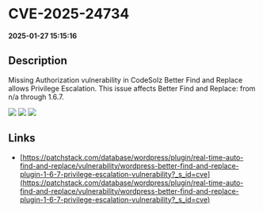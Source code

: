 # CVE-2025-24734

**2025-01-27 15:15:16**

## Description
Missing Authorization vulnerability in CodeSolz Better Find and Replace allows Privilege Escalation. This issue affects Better Find and Replace: from n/a through 1.6.7.

![](https://img.shields.io/static/v1?label=Score&message=8.8&color=red)
![](https://img.shields.io/static/v1?label=Severity&message=HIGH&color=red)
![](https://img.shields.io/static/v1?label=CWE&message=Auth&color=green)

## Links
- [https://patchstack.com/database/wordpress/plugin/real-time-auto-find-and-replace/vulnerability/wordpress-better-find-and-replace-plugin-1-6-7-privilege-escalation-vulnerability?_s_id=cve](https://patchstack.com/database/wordpress/plugin/real-time-auto-find-and-replace/vulnerability/wordpress-better-find-and-replace-plugin-1-6-7-privilege-escalation-vulnerability?_s_id=cve)
